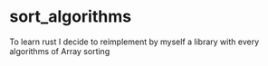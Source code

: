 # sort_algorithms
To learn rust I decide to reimplement by myself a library with every algorithms of Array sorting
